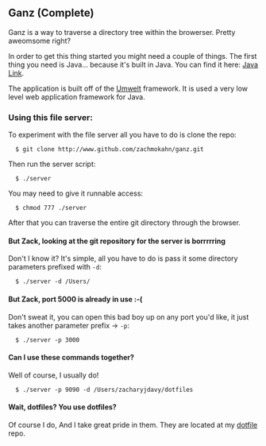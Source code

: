 ## Ganz (Complete)

Ganz is a way to traverse a directory tree within the browerser. Pretty
aweomsome right?

In order to get this thing started you might need a couple of things. The first
thing you need is Java... because it's built in Java. You can find it here:
[Java Link](http://www.google.com/java+link).

The application is built off of the
[Umwelt](http://www.github.com/zachmokahn/umwelt) framework. It is used a very
low level web application framework for Java.

### Using this file server:
To experiment with the file server all you have to do is clone the repo:
```
  $ git clone http://www.github.com/zachmokahn/ganz.git
```

Then run the server script:
```
  $ ./server
```

You may need to give it runnable access:
```
  $ chmod 777 ./server
```

After that you can traverse the entire git directory through the browser.

#### But Zack, looking at the git repository for the server is borrrrring

Don't I know it? It's simple, all you have to do is pass it some directory
parameters prefixed with ``` -d ```:
```
  $ ./server -d /Users/
```

#### But Zack, port 5000 is already in use :-(
Don't sweat it, you can open this bad boy up on any port you'd like, it just
takes another parameter prefix -> ``` -p ```:
```
  $ ./server -p 3000
```


#### Can I use these commands together?
Well of course, I usually do!
```
  $ ./server -p 9090 -d /Users/zacharyjdavy/dotfiles
```

#### Wait, dotfiles? You use dotfiles?
Of course I do, And I take great pride in them. They are located at my
[dotfile](http://www.github.com/zachmokahn/dotfiles) repo.
